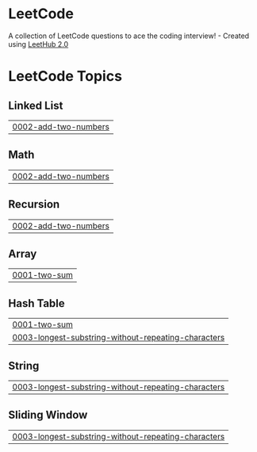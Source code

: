 # LeetCode
A collection of LeetCode questions to ace the coding interview! - Created using [LeetHub 2.0](https://github.com/maitreya2954/LeetHub-2.0-Firefox)

<!---LeetCode Topics Start-->
# LeetCode Topics
## Linked List
|  |
| ------- |
| [0002-add-two-numbers](https://github.com/evolentDelight/LeetCode/tree/master/0002-add-two-numbers) |
## Math
|  |
| ------- |
| [0002-add-two-numbers](https://github.com/evolentDelight/LeetCode/tree/master/0002-add-two-numbers) |
## Recursion
|  |
| ------- |
| [0002-add-two-numbers](https://github.com/evolentDelight/LeetCode/tree/master/0002-add-two-numbers) |
## Array
|  |
| ------- |
| [0001-two-sum](https://github.com/evolentDelight/LeetCode/tree/master/0001-two-sum) |
## Hash Table
|  |
| ------- |
| [0001-two-sum](https://github.com/evolentDelight/LeetCode/tree/master/0001-two-sum) |
| [0003-longest-substring-without-repeating-characters](https://github.com/evolentDelight/LeetCode/tree/master/0003-longest-substring-without-repeating-characters) |
## String
|  |
| ------- |
| [0003-longest-substring-without-repeating-characters](https://github.com/evolentDelight/LeetCode/tree/master/0003-longest-substring-without-repeating-characters) |
## Sliding Window
|  |
| ------- |
| [0003-longest-substring-without-repeating-characters](https://github.com/evolentDelight/LeetCode/tree/master/0003-longest-substring-without-repeating-characters) |
<!---LeetCode Topics End-->